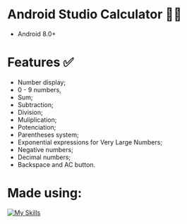 # Android Studio Calculator 📱🔢
- Android 8.0+

# Features ✅
- Number display;
- 0 - 9 numbers,
- Sum;
- Subtraction;
- Division;
- Muliplication;
- Potenciation;
- Parentheses system;
- Exponential expressions for Very Large Numbers;
- Negative numbers;
- Decimal numbers;
- Backspace and AC button.

# Made using:
[![My Skills](https://skillicons.dev/icons?i=androidstudio,kotlin)](https://skillicons.dev)

